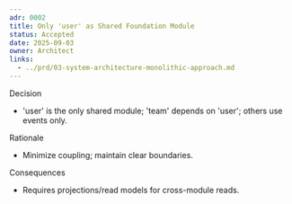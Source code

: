 ```yaml
---
adr: 0002
title: Only 'user' as Shared Foundation Module
status: Accepted
date: 2025-09-03
owner: Architect
links:
  - ../prd/03-system-architecture-monolithic-approach.md
---
```


Decision
- 'user' is the only shared module; 'team' depends on 'user'; others use events only.

Rationale
- Minimize coupling; maintain clear boundaries.

Consequences
- Requires projections/read models for cross-module reads.

